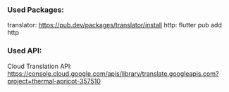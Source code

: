 ### Used Packages:

translator: https://pub.dev/packages/translator/install
http: flutter pub add http

### Used API:

Cloud Translation API: https://console.cloud.google.com/apis/library/translate.googleapis.com?project=thermal-apricot-357510